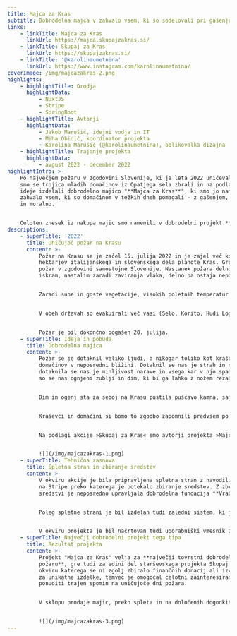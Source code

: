 ```yaml
---
title: Majca za Kras
subtitle: Dobrodelna majca v zahvalo vsem, ki so sodelovali pri gašenju požara na Krasu
links:
    - linkTitle: Majca za Kras
      linkUrl: https://majca.skupajzakras.si/
    - linkTitle: Skupaj za Kras
      linkUrl: https://skupajzakras.si/
    - linkTitle: '@karolinaumetnina'
      linkUrl: https://www.instagram.com/karolinaumetnina/
coverImage: /img/majcazakras-2.png
highlights:
    - highlightTitle: Orodja
      highlightData:
          - NuxtJS
          - Stripe
          - SpringBoot
    - highlightTitle: Avtorji
      highlightData:
          - Jakob Marušič, idejni vodja in IT
          - Miha Obidič, koordinator projekta
          - Karolina Marušič (@karolinaumetnina), oblikovalka dizajna
    - highlightTitle: Trajanje projekta
      highlightData:
          - avgust 2022 - december 2022
highlightIntro: >-
    Po največjem požaru v zgodovini Slovenije, ki je leta 2022 uničeval na Krasu,
    smo se trojica mladih domačinov iz Opatjega sela zbrali in na podlagi moje
    ideje izdelali dobrodelno majico "**Majca za Kras**", ki smo jo namenili v
    zahvalo vsem, ki so domačinom v težkih dneh pomagali - z gašenjem, materialno
    in moralno.


    Celoten znesek iz nakupa majic smo namenili v dobrodelni projekt **Skupaj za Kras**, katerega namen je obnovitev kraške pokrajine.
descriptions:
    - superTitle: '2022'
      title: Uničujoč požar na Krasu
      content: >-
          Požar na Krasu se je začel 15. julija 2022 in je zajel več kot 2000
          hektarjev italijanskega in slovenskega dela planote Kras. Gre za največji
          požar v zgodovini samostojne Slovenije. Nastanek požara delno pripisujejo
          iskram, nastalim zaradi zaviranja vlaka, delno pa ostaja nepojasnjen. 


          Zaradi suhe in goste vegetacije, visokih poletnih temperatur ter močne burje se je hitro razplamtel. Gašenje sta otežila težko dostopen teren in neznana količina neeksplodiranih ubojnih sredstev (NUS) iz prve svetovne vojne. Zaradi NUS je imelo veliko vlogo gašenje iz zraka, saj gasilci niso mogli prodirati v notranjost požara, ampak so lahko predvsem branili robove. V Sloveniji se je z njim spoprijelo več kot 1500 poklicnih in prostovoljnih gasilcev iz Slovenije in Italije, Civilna zaščita, Slovenska vojska, Rdeči križ, Zavod za gozdove in družba Slovenski državni gozdovi, druge javne službe ter italijanska Gozdarska straža. Gašenje je potekalo v več sektorjih s podporo iz zraka. Poleg tega so potekali tudi gozdarska dela ustvarjanja presečnih pasov in čiščenja ter odstranjevanje ubojnih sredstev. Gašenje iz zraka so izvajali helikopterji Slovenske vojske in Policije, Avstrije, Hrvaške, Madžarske, Slovaške in Srbije, tovorno letalo Pilatus PC-6 in dve letali Canadair ter vodni top slovenske policije. 


          V obeh državah so evakuirali več vasi (Selo, Korito, Hudi Log, Brestovico pri Komnu, Klariče, Vojščico, Temnico in Novelo, Opatje selo, Lokvico ter del Mirna). V Italiji je požar na pobočju Kremenjaka zajel hiše v Jamljah. Zaprte so bile avtoceste ter več deželnih in lokalnih cest.


          Požar je bil dokončno pogašen 20. julija.
    - superTitle: Ideja in pobuda
      title: Dobrodelna majica
      content: >-
          Požar se je dotaknil veliko ljudi, a nikogar toliko kot kraševcev in
          domačinov v neposredni bližini. Dotaknil se nas je strah in nemoč,
          dotaknila se nas je minljivost narave in vsega kar v njo spada, dotaknili
          so se nas ognjeni zublji in dim, ki bi ga lahko z nožem rezal.


          Dim in ogenj sta za seboj na Krasu pustila puščavo kamna, saj in pepela. Čeprav žalostna je v tednu dni stkala ogromno veselih, zabavnih in opogumljajočih dogodkov, ki si jih bomo, ne zgolj domačini, ampak tudi marsikdo drugi zapomnil še dolgo v prihodnost.


          Kraševci in domačini si bomo to zgodbo zapomnili predvsem po tem, da nismo bili sami. Z nami je bila celotna Slovenija. Z nami je bila celotna Evropa. In pri tem ne mislimo zgolj na tiste, ki so se borili v prvih vrstah – gasilcev, reševalcev, vojakov in drugih služb. Pri tem mislimo na vse, ki so s prostovoljnimi prispevki, z lepimi mislimi ali zgolj opogumljajočimi besedami stali ob nas.


          Na podlagi akcije »Skupaj za Kras« smo avtorji projekta »Majca za Kras« združili zbiranje sredstev z zahvalo prav vsakomur, ki je bil z mislimi na Krasu. Cilj projekta je bil, z Miho in Karolino, ki nam je pripravila dizajn majice, ustvariti trajen spomin in zahvalo vsem, ki so bili, fizično ali ne, z nami na Krasu.


          ![](/img/majcazakras-1.png)
    - superTitle: Tehnična zasnova
      title: Spletna stran in zbiranje sredstev
      content: >-
          V okviru akcije je bila pripravljena spletna stran z navodili in povezavo
          na Stripe preko katerega je potekalo zbiranje sredstev. Z zbranimi
          sredstvi je neposredno upravljala dobrodelna fundacija **Vrabček Upanja**


          Poleg spletne strani je bil izdelan tudi zaledni sistem, ki je podatke o naročilu prenašal v lokalno podatkovno bazo. Zaledni sistem je bil izdelan v ogrodju **SpringBoot,** uporabljena je bila podatkovna baza **MariaDB.**


          V okviru projekta je bil načrtovan tudi uporabniški vmesnik za pregled naročil in označevanje statusa posameznega naročila spisan v ogrodju **Angular,** vendar zaradi pomanjkanja časa ni bil nikdar dokončno izpeljan.
    - superTitle: Največji dobrodelni projekt tega tipa
      title: Rezultat projekta
      content: >-
          Projekt "Majca za Kras" velja za **največji tovrstni dobrodelni projekt po
          požaru**, gre tudi za edini del starševskega projekta Skupaj za Kras v
          okviru katerega se ni zgolj zbiralo finančnih donacij ali izvajalo dražb
          za unikatne izdelke, temveč je omogočal celotni zainteresirani publiki
          ponuditi trajen spomin na uničujoče dni požara.


          V sklopu prodaje majic, preko spleta in na določenih dogodkih v sklopu projekta Skupaj za Kras, je bilo prodano **preko 150 majic.** Večina majic je bila prodanih v Slovenijo, nekaj naročil pa je bilo izvedenih tudi v **Italijo, na Hrvaško in Francijo.**


          ![](/img/majcazakras-3.png)
---
```

